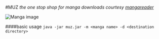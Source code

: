 #MUZ
_the one stop shop for manga downloads courtesy [mangareader](http://www.mangareader.net)_

![Manga image](http://media.tumblr.com/tumblr_m7avnwnLXF1qm95lp.jpg)

####basic usage
`java -jar muz.jar -m <manga name> -d <destination directory>`
